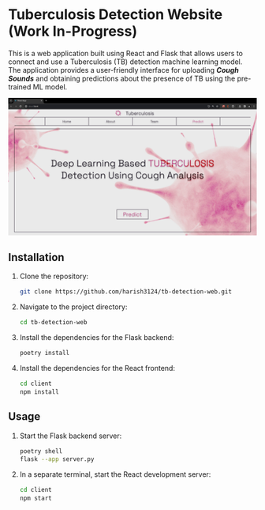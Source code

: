 # Tuberculosis Detection Website (Work In-Progress)

This is a web application built using React and Flask that allows users to connect and use a Tuberculosis (TB) detection machine learning model. The application provides a user-friendly interface for uploading ***Cough Sounds*** and obtaining predictions about the presence of TB using the pre-trained ML model.

![screenshot](screenshot/index.jpg)

## Installation

1. Clone the repository:

    ```bash
    git clone https://github.com/harish3124/tb-detection-web.git
    ```

2. Navigate to the project directory:

    ```bash
    cd tb-detection-web
    ```

3. Install the dependencies for the Flask backend:

    ```bash
    poetry install
    ```

4. Install the dependencies for the React frontend:

    ```bash
    cd client
    npm install
    ```

## Usage

1. Start the Flask backend server:

    ```bash
    poetry shell
    flask --app server.py
    ```

2. In a separate terminal, start the React development server:

    ```bash
    cd client
    npm start
    ```
